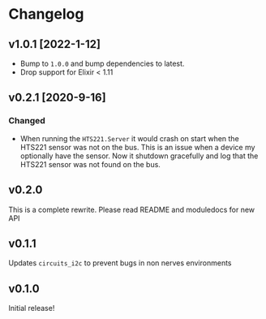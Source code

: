 # Changelog

## v1.0.1 [2022-1-12]

- Bump to `1.0.0` and bump dependencies to latest.
- Drop support for Elixir < 1.11

## v0.2.1 [2020-9-16]

### Changed

- When running the `HTS221.Server` it would crash on start when the HTS221
  sensor was not on the bus. This is an issue when a device my optionally
  have the sensor. Now it shutdown gracefully and log that the HTS221 sensor
  was not found on the bus.

## v0.2.0

This is a complete rewrite. Please read README and moduledocs for new API

## v0.1.1

Updates `circuits_i2c` to prevent bugs in non nerves environments

## v0.1.0

Initial release!

